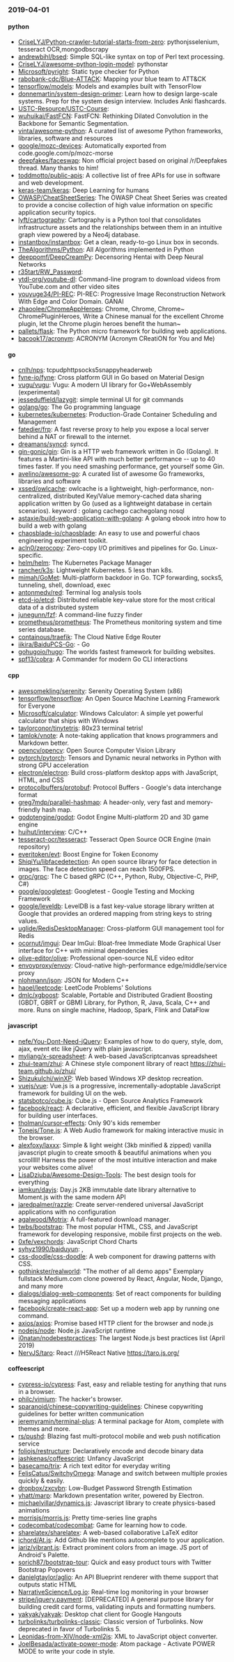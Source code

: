 ### 2019-04-01

#### python
* [CriseLYJ/Python-crawler-tutorial-starts-from-zero](https://github.com/CriseLYJ/Python-crawler-tutorial-starts-from-zero): pythonjsselenium, tesseract OCR,mongodbscrapy
* [andrewbihl/bsed](https://github.com/andrewbihl/bsed): Simple SQL-like syntax on top of Perl text processing.
* [CriseLYJ/awesome-python-login-model](https://github.com/CriseLYJ/awesome-python-login-model): pythonstar
* [Microsoft/pyright](https://github.com/Microsoft/pyright): Static type checker for Python
* [rabobank-cdc/Blue-ATTACK](https://github.com/rabobank-cdc/Blue-ATTACK): Mapping your blue team to ATT&CK
* [tensorflow/models](https://github.com/tensorflow/models): Models and examples built with TensorFlow
* [donnemartin/system-design-primer](https://github.com/donnemartin/system-design-primer): Learn how to design large-scale systems. Prep for the system design interview. Includes Anki flashcards.
* [USTC-Resource/USTC-Course](https://github.com/USTC-Resource/USTC-Course): 
* [wuhuikai/FastFCN](https://github.com/wuhuikai/FastFCN): FastFCN: Rethinking Dilated Convolution in the Backbone for Semantic Segmentation.
* [vinta/awesome-python](https://github.com/vinta/awesome-python): A curated list of awesome Python frameworks, libraries, software and resources
* [google/mozc-devices](https://github.com/google/mozc-devices): Automatically exported from code.google.com/p/mozc-morse
* [deepfakes/faceswap](https://github.com/deepfakes/faceswap): Non official project based on original /r/Deepfakes thread. Many thanks to him!
* [toddmotto/public-apis](https://github.com/toddmotto/public-apis): A collective list of free APIs for use in software and web development.
* [keras-team/keras](https://github.com/keras-team/keras): Deep Learning for humans
* [OWASP/CheatSheetSeries](https://github.com/OWASP/CheatSheetSeries): The OWASP Cheat Sheet Series was created to provide a concise collection of high value information on specific application security topics.
* [lyft/cartography](https://github.com/lyft/cartography): Cartography is a Python tool that consolidates infrastructure assets and the relationships between them in an intuitive graph view powered by a Neo4j database.
* [instantbox/instantbox](https://github.com/instantbox/instantbox): Get a clean, ready-to-go Linux box in seconds.
* [TheAlgorithms/Python](https://github.com/TheAlgorithms/Python): All Algorithms implemented in Python
* [deeppomf/DeepCreamPy](https://github.com/deeppomf/DeepCreamPy): Decensoring Hentai with Deep Neural Networks
* [r35tart/RW_Password](https://github.com/r35tart/RW_Password): 
* [ytdl-org/youtube-dl](https://github.com/ytdl-org/youtube-dl): Command-line program to download videos from YouTube.com and other video sites
* [youyuge34/PI-REC](https://github.com/youyuge34/PI-REC):  PI-REC: Progressive Image Reconstruction Network With Edge and Color Domain.  GANAI
* [zhaoolee/ChromeAppHeroes](https://github.com/zhaoolee/ChromeAppHeroes): Chrome, Chrome, Chrome~ ChromePluginHeroes, Write a Chinese manual for the excellent Chrome plugin, let the Chrome plugin heroes benefit the human~
* [pallets/flask](https://github.com/pallets/flask): The Python micro framework for building web applications.
* [bacook17/acronym](https://github.com/bacook17/acronym): ACRONYM (Acronym CReatiON for You and Me)

#### go
* [cnlh/nps](https://github.com/cnlh/nps): tcpudphttpsocks5snappyheaderweb
* [fyne-io/fyne](https://github.com/fyne-io/fyne): Cross platform GUI in Go based on Material Design
* [vugu/vugu](https://github.com/vugu/vugu): Vugu: A modern UI library for Go+WebAssembly (experimental)
* [jesseduffield/lazygit](https://github.com/jesseduffield/lazygit): simple terminal UI for git commands
* [golang/go](https://github.com/golang/go): The Go programming language
* [kubernetes/kubernetes](https://github.com/kubernetes/kubernetes): Production-Grade Container Scheduling and Management
* [fatedier/frp](https://github.com/fatedier/frp): A fast reverse proxy to help you expose a local server behind a NAT or firewall to the internet.
* [dreamans/syncd](https://github.com/dreamans/syncd): syncd.
* [gin-gonic/gin](https://github.com/gin-gonic/gin): Gin is a HTTP web framework written in Go (Golang). It features a Martini-like API with much better performance -- up to 40 times faster. If you need smashing performance, get yourself some Gin.
* [avelino/awesome-go](https://github.com/avelino/awesome-go): A curated list of awesome Go frameworks, libraries and software
* [xssed/owlcache](https://github.com/xssed/owlcache): owlcache is a lightweight, high-performance, non-centralized, distributed Key/Value memory-cached data sharing application written by Go (used as a lightweight database in certain scenarios). keyword : golang cachego cachegolang nosql
* [astaxie/build-web-application-with-golang](https://github.com/astaxie/build-web-application-with-golang): A golang ebook intro how to build a web with golang
* [chaosblade-io/chaosblade](https://github.com/chaosblade-io/chaosblade): An easy to use and powerful chaos engineering experiment toolkit.
* [acln0/zerocopy](https://github.com/acln0/zerocopy): Zero-copy I/O primitives and pipelines for Go. Linux-specific.
* [helm/helm](https://github.com/helm/helm): The Kubernetes Package Manager
* [rancher/k3s](https://github.com/rancher/k3s): Lightweight Kubernetes. 5 less than k8s.
* [mimah/GoMet](https://github.com/mimah/GoMet): Multi-platform backdoor in Go. TCP forwarding, socks5, tunneling, shell, download, exec
* [antonmedv/red](https://github.com/antonmedv/red): Terminal log analysis tools
* [etcd-io/etcd](https://github.com/etcd-io/etcd): Distributed reliable key-value store for the most critical data of a distributed system
* [junegunn/fzf](https://github.com/junegunn/fzf):  A command-line fuzzy finder
* [prometheus/prometheus](https://github.com/prometheus/prometheus): The Prometheus monitoring system and time series database.
* [containous/traefik](https://github.com/containous/traefik): The Cloud Native Edge Router
* [iikira/BaiduPCS-Go](https://github.com/iikira/BaiduPCS-Go):  - Go
* [gohugoio/hugo](https://github.com/gohugoio/hugo): The worlds fastest framework for building websites.
* [spf13/cobra](https://github.com/spf13/cobra): A Commander for modern Go CLI interactions

#### cpp
* [awesomekling/serenity](https://github.com/awesomekling/serenity): Serenity Operating System (x86)
* [tensorflow/tensorflow](https://github.com/tensorflow/tensorflow): An Open Source Machine Learning Framework for Everyone
* [Microsoft/calculator](https://github.com/Microsoft/calculator): Windows Calculator: A simple yet powerful calculator that ships with Windows
* [taylorconor/tinytetris](https://github.com/taylorconor/tinytetris): 80x23 terminal tetris!
* [tamlok/vnote](https://github.com/tamlok/vnote): A note-taking application that knows programmers and Markdown better.
* [opencv/opencv](https://github.com/opencv/opencv): Open Source Computer Vision Library
* [pytorch/pytorch](https://github.com/pytorch/pytorch): Tensors and Dynamic neural networks in Python with strong GPU acceleration
* [electron/electron](https://github.com/electron/electron): Build cross-platform desktop apps with JavaScript, HTML, and CSS
* [protocolbuffers/protobuf](https://github.com/protocolbuffers/protobuf): Protocol Buffers - Google's data interchange format
* [greg7mdp/parallel-hashmap](https://github.com/greg7mdp/parallel-hashmap): A header-only, very fast and memory-friendly hash map.
* [godotengine/godot](https://github.com/godotengine/godot): Godot Engine  Multi-platform 2D and 3D game engine
* [huihut/interview](https://github.com/huihut/interview):  C/C++
* [tesseract-ocr/tesseract](https://github.com/tesseract-ocr/tesseract): Tesseract Open Source OCR Engine (main repository)
* [everitoken/evt](https://github.com/everitoken/evt): Boost Engine for Token Economy
* [ShiqiYu/libfacedetection](https://github.com/ShiqiYu/libfacedetection): An open source library for face detection in images. The face detection speed can reach 1500FPS.
* [grpc/grpc](https://github.com/grpc/grpc): The C based gRPC (C++, Python, Ruby, Objective-C, PHP, C#)
* [google/googletest](https://github.com/google/googletest): Googletest - Google Testing and Mocking Framework
* [google/leveldb](https://github.com/google/leveldb): LevelDB is a fast key-value storage library written at Google that provides an ordered mapping from string keys to string values.
* [uglide/RedisDesktopManager](https://github.com/uglide/RedisDesktopManager):  Cross-platform GUI management tool for Redis
* [ocornut/imgui](https://github.com/ocornut/imgui): Dear ImGui: Bloat-free Immediate Mode Graphical User interface for C++ with minimal dependencies
* [olive-editor/olive](https://github.com/olive-editor/olive): Professional open-source NLE video editor
* [envoyproxy/envoy](https://github.com/envoyproxy/envoy): Cloud-native high-performance edge/middle/service proxy
* [nlohmann/json](https://github.com/nlohmann/json): JSON for Modern C++
* [haoel/leetcode](https://github.com/haoel/leetcode): LeetCode Problems' Solutions
* [dmlc/xgboost](https://github.com/dmlc/xgboost): Scalable, Portable and Distributed Gradient Boosting (GBDT, GBRT or GBM) Library, for Python, R, Java, Scala, C++ and more. Runs on single machine, Hadoop, Spark, Flink and DataFlow

#### javascript
* [nefe/You-Dont-Need-jQuery](https://github.com/nefe/You-Dont-Need-jQuery): Examples of how to do query, style, dom, ajax, event etc like jQuery with plain javascript.
* [myliang/x-spreadsheet](https://github.com/myliang/x-spreadsheet): A web-based JavaScriptcanvas spreadsheet
* [zhui-team/zhui](https://github.com/zhui-team/zhui):  A Chinese style component library of react https://zhui-team.github.io/zhui/
* [ShizukuIchi/winXP](https://github.com/ShizukuIchi/winXP):  Web based Windows XP desktop recreation.
* [vuejs/vue](https://github.com/vuejs/vue):  Vue.js is a progressive, incrementally-adoptable JavaScript framework for building UI on the web.
* [statsbotco/cube.js](https://github.com/statsbotco/cube.js):  Cube.js - Open Source Analytics Framework
* [facebook/react](https://github.com/facebook/react): A declarative, efficient, and flexible JavaScript library for building user interfaces.
* [tholman/cursor-effects](https://github.com/tholman/cursor-effects): Only 90's kids remember
* [Tonejs/Tone.js](https://github.com/Tonejs/Tone.js): A Web Audio framework for making interactive music in the browser.
* [alexfoxy/laxxx](https://github.com/alexfoxy/laxxx): Simple & light weight (3kb minified & zipped) vanilla javascript plugin to create smooth & beautiful animations when you scrolllll! Harness the power of the most intuitive interaction and make your websites come alive!
* [LisaDziuba/Awesome-Design-Tools](https://github.com/LisaDziuba/Awesome-Design-Tools): The best design tools for everything 
* [iamkun/dayjs](https://github.com/iamkun/dayjs):  Day.js 2KB immutable date library alternative to Moment.js with the same modern API
* [jaredpalmer/razzle](https://github.com/jaredpalmer/razzle):  Create server-rendered universal JavaScript applications with no configuration
* [agalwood/Motrix](https://github.com/agalwood/Motrix): A full-featured download manager.
* [twbs/bootstrap](https://github.com/twbs/bootstrap): The most popular HTML, CSS, and JavaScript framework for developing responsive, mobile first projects on the web.
* [0xfe/vexchords](https://github.com/0xfe/vexchords): JavaScript Chord Charts
* [syhyz1990/baiduyun](https://github.com/syhyz1990/baiduyun):  ,
* [css-doodle/css-doodle](https://github.com/css-doodle/css-doodle):  A web component for drawing patterns with CSS.
* [gothinkster/realworld](https://github.com/gothinkster/realworld): "The mother of all demo apps"  Exemplary fullstack Medium.com clone powered by React, Angular, Node, Django, and many more 
* [dialogs/dialog-web-components](https://github.com/dialogs/dialog-web-components): Set of react components for building messaging applications
* [facebook/create-react-app](https://github.com/facebook/create-react-app): Set up a modern web app by running one command.
* [axios/axios](https://github.com/axios/axios): Promise based HTTP client for the browser and node.js
* [nodejs/node](https://github.com/nodejs/node): Node.js JavaScript runtime 
* [i0natan/nodebestpractices](https://github.com/i0natan/nodebestpractices):  The largest Node.js best practices list (April 2019)
* [NervJS/taro](https://github.com/NervJS/taro):  React ///H5React Native  https://taro.js.org/

#### coffeescript
* [cypress-io/cypress](https://github.com/cypress-io/cypress): Fast, easy and reliable testing for anything that runs in a browser.
* [philc/vimium](https://github.com/philc/vimium): The hacker's browser.
* [sparanoid/chinese-copywriting-guidelines](https://github.com/sparanoid/chinese-copywriting-guidelines): Chinese copywriting guidelines for better written communication
* [jeremyramin/terminal-plus](https://github.com/jeremyramin/terminal-plus): A terminal package for Atom, complete with themes and more.
* [rs/pushd](https://github.com/rs/pushd): Blazing fast multi-protocol mobile and web push notification service
* [foliojs/restructure](https://github.com/foliojs/restructure): Declaratively encode and decode binary data
* [jashkenas/coffeescript](https://github.com/jashkenas/coffeescript): Unfancy JavaScript
* [basecamp/trix](https://github.com/basecamp/trix): A rich text editor for everyday writing
* [FelisCatus/SwitchyOmega](https://github.com/FelisCatus/SwitchyOmega): Manage and switch between multiple proxies quickly & easily.
* [dropbox/zxcvbn](https://github.com/dropbox/zxcvbn): Low-Budget Password Strength Estimation
* [yhatt/marp](https://github.com/yhatt/marp): Markdown presentation writer, powered by Electron.
* [michaelvillar/dynamics.js](https://github.com/michaelvillar/dynamics.js): Javascript library to create physics-based animations
* [morrisjs/morris.js](https://github.com/morrisjs/morris.js): Pretty time-series line graphs
* [codecombat/codecombat](https://github.com/codecombat/codecombat): Game for learning how to code.
* [sharelatex/sharelatex](https://github.com/sharelatex/sharelatex): A web-based collaborative LaTeX editor
* [ichord/At.js](https://github.com/ichord/At.js): Add Github like mentions autocomplete to your application.
* [jariz/vibrant.js](https://github.com/jariz/vibrant.js): Extract prominent colors from an image. JS port of Android's Palette.
* [sorich87/bootstrap-tour](https://github.com/sorich87/bootstrap-tour): Quick and easy product tours with Twitter Bootstrap Popovers
* [danielgtaylor/aglio](https://github.com/danielgtaylor/aglio): An API Blueprint renderer with theme support that outputs static HTML
* [NarrativeScience/Log.io](https://github.com/NarrativeScience/Log.io): Real-time log monitoring in your browser
* [stripe/jquery.payment](https://github.com/stripe/jquery.payment): [DEPRECATED] A general purpose library for building credit card forms, validating inputs and formatting numbers.
* [yakyak/yakyak](https://github.com/yakyak/yakyak): Desktop chat client for Google Hangouts
* [turbolinks/turbolinks-classic](https://github.com/turbolinks/turbolinks-classic): Classic version of Turbolinks. Now deprecated in favor of Turbolinks 5.
* [Leonidas-from-XIV/node-xml2js](https://github.com/Leonidas-from-XIV/node-xml2js): XML to JavaScript object converter.
* [JoelBesada/activate-power-mode](https://github.com/JoelBesada/activate-power-mode): Atom package - Activate POWER MODE to write your code in style.
